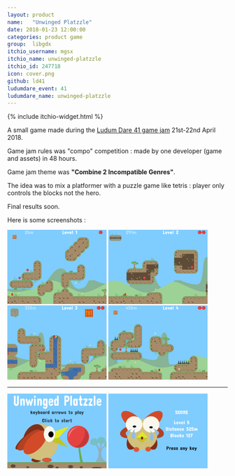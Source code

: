 ```yaml
---
layout: product
name:   "Unwinged Platzzle"
date: 2018-01-23 12:00:00
categories: product game
group:  libgdx
itchio_username: mgsx
itchio_name: unwinged-platzzle
itchio_id: 247718
icon: cover.png
github: ld41
ludumdare_event: 41
ludumdare_name: unwinged-platzzle
---
```


{% include itchio-widget.html %}

A small game made during the [Ludum Dare 41 game jam](https://ldjam.com/events/ludum-dare/41) 21st-22nd April 2018.

Game jam rules was "compo" competition : made by one developer (game and assets) in 48 hours.

Game jam theme was **"Combine 2 Incompatible Genres"**.

The idea was to mix a platformer with a puzzle game like tetris : player only controls the blocks not the hero.

Final results soon.

Here is some screenshots :

<img src="level1.png" width="45%">
<img src="level2.png" width="45%">
<img src="level3.png" width="45%">
<img src="level4.png" width="45%">
<hr>
<img src="title.png" width="45%">
<img src="gameover.png" width="45%">
